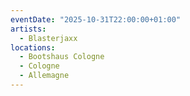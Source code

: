 ```yaml
---
eventDate: "2025-10-31T22:00:00+01:00"
artists:
  - Blasterjaxx
locations:
  - Bootshaus Cologne
  - Cologne
  - Allemagne
---
```


